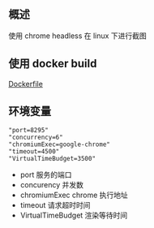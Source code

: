 ## 概述
使用 chrome headless 在 linux 下进行截图

## 使用 docker build
[Dockerfile](./Dockerfile)

## 环境变量

```
"port=8295"
"concurrency=6"
"chromiumExec=google-chrome"
"timeout=4500"
"VirtualTimeBudget=3500"
```

- port 服务的端口
- concurency 并发数
- chromiumExec chrome 执行地址
- timeout 请求超时时间
- VirtualTimeBudget 渲染等待时间